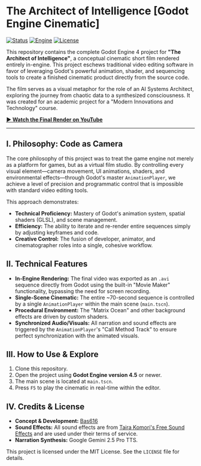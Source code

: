 # The Architect of Intelligence [Godot Engine Cinematic]

[![Status](https://img.shields.io/static/v1?label=status&message=completed&color=55ff88&style=for-the-badge)](https://github.com/Bas616/Architect-of-Intelligence-Godot)
[![Engine](https://img.shields.io/badge/Rendered_In-Godot_4.5-478CBF?style=for-the-badge&logo=godot-engine&logoColor=white)](https://godotengine.org)
[![License](https://img.shields.io/badge/License-MIT-yellow.svg?style=for-the-badge)](https://opensource.org/licenses/MIT)

This repository contains the complete Godot Engine 4 project for **"The Architect of Intelligence"**, a conceptual cinematic short film rendered entirely in-engine. This project eschews traditional video editing software in favor of leveraging Godot's powerful animation, shader, and sequencing tools to create a finished cinematic product directly from the source code.

The film serves as a visual metaphor for the role of an AI Systems Architect, exploring the journey from chaotic data to a synthesized consciousness. It was created for an academic project for a "Modern Innovations and Technology" course.

**[▶️ Watch the Final Render on YouTube](https://youtu.be/TBx6ZQZo940?si=fVoJ1syDO3Yxy8Sg)** 

---

## I. Philosophy: Code as Camera

The core philosophy of this project was to treat the game engine not merely as a platform for games, but as a virtual film studio. By controlling every visual element—camera movement, UI animations, shaders, and environmental effects—through Godot's master `AnimationPlayer`, we achieve a level of precision and programmatic control that is impossible with standard video editing tools.

This approach demonstrates:
-   **Technical Proficiency:** Mastery of Godot's animation system, spatial shaders (GLSL), and scene management.
-   **Efficiency:** The ability to iterate and re-render entire sequences simply by adjusting keyframes and code.
-   **Creative Control:** The fusion of developer, animator, and cinematographer roles into a single, cohesive workflow.

## II. Technical Features

-   **In-Engine Rendering:** The final video was exported as an `.avi` sequence directly from Godot using the built-in "Movie Maker" functionality, bypassing the need for screen recording.
-   **Single-Scene Cinematic:** The entire ~70-second sequence is controlled by a single `AnimationPlayer` within the main scene (`main.tscn`).
-   **Procedural Environment:** The "Matrix Ocean" and other background effects are driven by custom shaders.
-   **Synchronized Audio/Visuals:** All narration and sound effects are triggered by the `AnimationPlayer`'s "Call Method Track" to ensure perfect synchronization with the animated visuals.

## III. How to Use & Explore

1.  Clone this repository.
2.  Open the project using **Godot Engine version 4.5** or newer.
3.  The main scene is located at `main.tscn`.
4.  Press `F5` to play the cinematic in real-time within the editor.

## IV. Credits & License

-   **Concept & Development:** [Bas616](https://github.com/Bas616)
-   **Sound Effects:** All sound effects are from [Taira Komori's Free Sound Effects](https://taira-komori.jpn.org/) and are used under their terms of service.
-   **Narration Synthesis:** Google Gemini 2.5 Pro TTS.

This project is licensed under the MIT License. See the `LICENSE` file for details.

